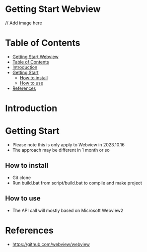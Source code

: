 # Getting Start Webview

// Add image here

# Table of Contents
- [Getting Start Webview](#getting-start-webview)
- [Table of Contents](#table-of-contents)
- [Introduction](#introduction)
- [Getting Start](#getting-start)
  - [How to install](#how-to-install)
  - [How to use](#how-to-use)
- [References](#references)

# Introduction

# Getting Start

- Please note this is only apply to Webview in 2023.10.16
- The approach may be different in 1 month or so

## How to install
- Git clone
- Run build.bat from script/build.bat to compile and make project

## How to use
- The API call will mostly based on Microsoft Webview2

# References
- https://github.com/webview/webview
